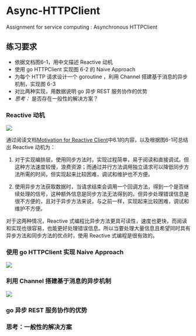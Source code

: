 # Async-HTTPClient
Assignment for service computing : Asynchronous HTTPClient

## 练习要求
* 依据文档图6-1，用中文描述 Reactive 动机
* 使用 go HTTPClient 实现图 6-2 的 Naive Approach
* 为每个 HTTP 请求设计一个 goroutine ，利用 Channel 搭建基于消息的异步机制，实现图 6-3
* 对比两种实现，用数据说明 go 异步 REST 服务协作的优势
* *思考：* 是否存在一般性的解决方案？

### Reactive 动机
![](https://jersey.github.io/documentation/latest/images/rx-client-problem.png)

通过阅读文档[Motivation for Reactive Client](https://jersey.github.io/documentation/latest/rx-client.html#d0e5556)中6.1的内容，以及根据图6-1可总结出 Reactive 动机为：
1. 对于实现编排层，使用同步方法时，实现过程简单，易于阅读和直接调试。但这种方法速度较慢，浪费资源；而通过并行方法调用独立请求可以降低同步方法所需的时间，但实现起来比较困难，调试和维护也不方便。

2. 使用异步方法获取数据时，当请求结束会调用一个回调方法，得到一个是否继续处理的信号，这种额外信息是同步方法无法得到的。但异步处理错误信息是很不方便的，且对于异步方法来说，与之前一样，实现起来比较困难，调试和维护不方便。

对于这两种情况，Reactive 式编程比异步方法更具可读性，速度也更快，而阅读和实现也很容易，也能更好处理错误信息。所以当要处理大量信息且希望同时具有异步方法和同步方法的优点时，使用 Reactive 式编程是很有效的。


### 使用 go HTTPClient 实现 Naive Approach
![](https://jersey.github.io/documentation/latest/images/rx-client-sync-approach.png)

### 利用 Channel 搭建基于消息的异步机制
![](https://jersey.github.io/documentation/latest/images/rx-client-async-approach.png)

### go 异步 REST 服务协作的优势

### 思考：一般性的解决方案

